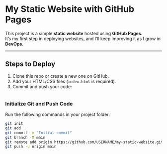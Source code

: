 #  My Static Website with GitHub Pages

This project is a simple **static website** hosted using **GitHub Pages**.  
It’s my first step in deploying websites, and I’ll keep improving it as I grow in **DevOps**.  

---

##  Steps to Deploy
1. Clone this repo or create a new one on GitHub.
2. Add your HTML/CSS files (`index.html` is required).
3. Commit and push your code:
   ```bash
### Initialize Git and Push Code
Run the following commands in your project folder:
```bash
git init
git add .
git commit -m "Initial commit"
git branch -M main
git remote add origin https://github.com/USERNAME/my-static-website.git
git push -u origin main
